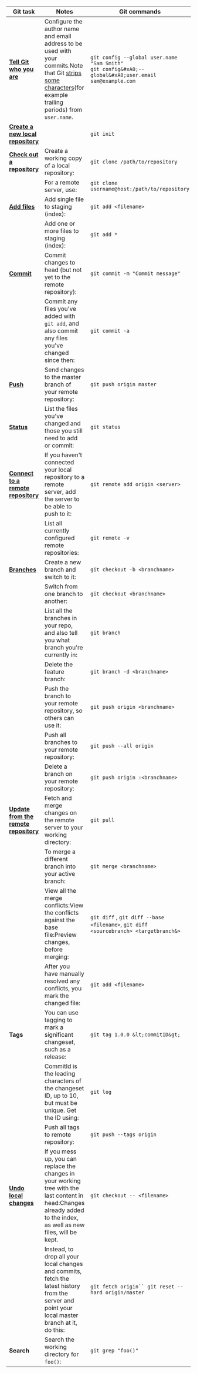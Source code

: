 | Git task | Notes | Git commands |
|----------|-------|--------------|
| **[Tell Git who you are](https://www.atlassian.com/git/tutorials/setting-up-a-repository/git-config)** | Configure the author name and email address to be used with your commits.Note that Git [strips some characters](http://stackoverflow.com/questions/26159274/is-it-possible-to-have-a-trailing-period-in-user-name-in-git/26219423#26219423)(for example trailing periods) from `user.name`. | `git config --global user.name "Sam Smith"` <br> `git config&#xA0;--global&#xA0;user.email sam@example.com` <br/>|
| **[Create a new local repository](https://www.atlassian.com/git/tutorials/setting-up-a-repository/git-init)** |  | ``` git init ```  |
| **[Check out a repository](https://www.atlassian.com/git/tutorials/setting-up-a-repository/git-clone)** | Create a working copy of a local repository: |`git clone /path/to/repository`|
|| For a remote server, use: | `git clone username@host:/path/to/repository`|
| **[Add files](https://www.atlassian.com/git/tutorials/saving-changes#git-add)** | Add single file to staging (index): | `git add <filename>` |
|| Add one or more files to staging (index):| `git add *`|
| **[Commit](https://www.atlassian.com/git/tutorials/saving-changes#git-commit)** | Commit changes to head (but not yet to the remote repository): |`git commit -m "Commit message"`|
|| Commit any files you've added with `git add`, and also commit any files you've changed since then: |`git commit -a`|
| **[Push](https://www.atlassian.com/git/tutorials/syncing#git-push)** | Send changes to the master branch of your remote repository: |`git push origin master`|
| **[Status](https://www.atlassian.com/git/tutorials/inspecting-a-repository#git-status)** | List the files you've changed and those you still need to add or commit: |`git status`|
| **[Connect to a remote repository](https://www.atlassian.com/git/tutorials/syncing#git-remote)** | If you haven't connected your local repository to a remote server, add the server to be able to push to it: | `git remote add origin <server>` |
|| List all currently configured remote repositories: | `git remote -v` |
| **[Branches](https://www.atlassian.com/git/tutorials/using-branches)** | Create a new branch and switch to it: | `git checkout -b <branchname>`|
|| Switch from one branch to another: | `git checkout <branchname>` |
|| List all the branches in your repo, and also tell you what branch you're currently in: |`git branch`|
|| Delete the feature branch: | `git branch -d <branchname>`|
|| Push the branch to your remote repository, so others can use it: | `git push origin <branchname>` |
| |Push all branches to your remote repository: |`git push --all origin`|
|| Delete a branch on your remote repository: | `git push origin :<branchname>` |
| **[Update from the remote repository](https://www.atlassian.com/git/tutorials/syncing)** | Fetch and merge changes on the remote server to your working directory: | `git pull` |
|| To merge a different branch into your active branch: | `git merge <branchname>` |
|| View all the merge conflicts:View the conflicts against the base file:Preview changes, before merging: | `git diff` , `git diff --base <filename>`, `git diff <sourcebranch> <targetbranch&>` |
|| After you have manually resolved any conflicts, you mark the changed file: | `git add <filename>`|
| **Tags** | You can use tagging to mark a significant changeset, such as a release: |`git tag 1.0.0 &lt;commitID&gt;` |
|| CommitId is the leading characters of the changeset ID, up to 10, but must be unique. Get the ID using: |`git log`  |
|| Push all tags to remote repository: |`git push --tags origin`  |
| **[Undo local changes](https://www.atlassian.com/git/tutorials/undoing-changes)** | If you mess up, you can replace the changes in your working tree with the last content in head:Changes already added to the index, as well as new files, will be kept. | `git checkout -- <filename>` |
|| Instead, to drop all your local changes and commits, fetch the latest history from the server and point your local master branch at it, do this: |`git fetch origin`` git reset --hard origin/master`|
| **Search** | Search the working directory for `foo()`: | `git grep "foo()"` |